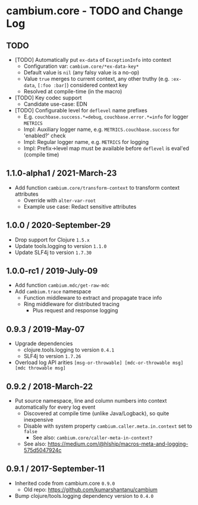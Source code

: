 # cambium.core - TODO and Change Log

## TODO

- [TODO] Automatically put `ex-data` of `ExceptionInfo` into context
  - Configuration var: `cambium.core/*ex-data-key*`
  - Default value is `nil` (any falsy value is a no-op)
  - Value `true` merges to current context, any other truthy (e.g. `:ex-data`, `[:foo :bar]`) considered context key
  - Resolved at compile-time (in the macro)
- [TODO] Key codec support
  - Candidate use-case: EDN
- [TODO] Configurable level for `deflevel` name prefixes
  - E.g. `couchbase.success.*=debug`, `couchbase.error.*=info` for logger `METRICS`
  - Impl: Auxiliary logger name, e.g. `METRICS.couchbase.success` for 'enabled?' check
  - Impl: Regular logger name, e.g. `METRICS` for logging
  - Impl: Prefix->level map must be available before `deflevel` is eval'ed (compile time)


## 1.1.0-alpha1 / 2021-March-23

- Add function `cambium.core/transform-context` to transform context attributes
  - Override with `alter-var-root`
  - Example use case: Redact sensitive attributes


## 1.0.0 / 2020-September-29

- Drop support for Clojure `1.5.x`
- Update tools.logging to version `1.1.0`
- Update SLF4j to version `1.7.30`


## 1.0.0-rc1 / 2019-July-09

- Add function `cambium.mdc/get-raw-mdc`
- Add `cambium.trace` namespace
  - Function middleware to extract and propagate trace info
  - Ring middleware for distributed tracing
    - Plus request and response logging


## 0.9.3 / 2019-May-07

- Upgrade dependencies
  - clojure.tools.logging to version `0.4.1`
  - SLF4j to version `1.7.26`
- Overload log API arities `[msg-or-throwable] [mdc-or-throwable msg] [mdc throwable msg]`


## 0.9.2 / 2018-March-22

- Put source namespace, line and column numbers into context automatically for every log event
  - Discovered at compile time (unlike Java/Logback), so quite inexpensive
  - Disable with system property `cambium.caller.meta.in.context` set to `false`
    - See also: `cambium.core/caller-meta-in-context?`
  - See also: https://medium.com/@hlship/macros-meta-and-logging-575d5047924c


## 0.9.1 / 2017-September-11

- Inherited code from cambium.core `0.9.0`
  - Old repo: https://github.com/kumarshantanu/cambium
- Bump clojure/tools.logging dependency version to `0.4.0`
